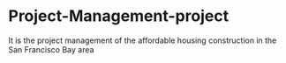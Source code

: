 # Project-Management-project
It is the project management of the affordable housing construction in the San Francisco Bay area
